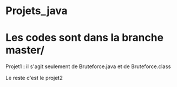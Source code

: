 
# Projets_java


Les codes sont dans la branche master/
=======
Projet1 : il s'agit seulement de Bruteforce.java et de Bruteforce.class

Le reste c'est le projet2

